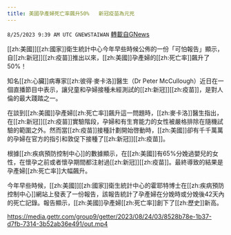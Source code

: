 ```yaml
---
title: 美國孕產婦死亡率飆升50%   新冠疫苗為元兇
---
```

`8/25/2023 9:39 AM UTC GNEWSTAIWAN` [轉載自GNews](https://gnews.org/articles/1597025)



[[zh:美國]][[zh:國家]]衛生統計中心今年早些時候公佈的一份「可怕報告」顯示，自[[zh:新冠]][[zh:疫苗]]推出以來，[[zh:美國]]孕產婦的[[zh:死亡率]]飆升了 50%！  

知名[[zh:心臟]]病專家[[zh:彼得·麥卡洛]]醫生（Dr Peter McCullough）近日在一個直播節目中表示，讓兒童和孕婦接種未經測試的[[zh:新冠]][[zh:疫苗]]，是對人倫的最大踐踏之一。

  

在談到[[zh:美國]]孕產婦[[zh:死亡率]]飆升這一問題時，[[zh:麥卡洛]]醫生指出，在[[zh:新冠]][[zh:疫苗]]實驗階段，孕婦和有生育能力的女性被嚴格排除在隨機試驗的範圍之外。然而當[[zh:疫苗]]接種計劃開始啓動時，[[zh:美國]]卻有千千萬萬的孕婦在官方的指引和敦促下接種了[[zh:新冠]][[zh:疫苗]]。

  

根據[[zh:疾病預防控制中心]]的數據顯示，在[[zh:美國]]有65%分娩過嬰兒的女性，在懷孕之前或者懷孕期間都注射過[[zh:新冠]][[zh:疫苗]]。最終導致的結果是孕產婦[[zh:死亡率]]大幅飆升。

  

今年早些時候，[[zh:美國]][[zh:國家]]衛生統計中心的霍耶特博士在[[zh:疾病預防控制中心]]網站上發表了一份報告，該報告統計了孕產婦在分娩時或分娩後42天內的死亡記錄。報告顯示，[[zh:美國]]孕產婦[[zh:死亡率]]創下了[[zh:歷史]]新高。


https://media.gettr.com/group9/getter/2023/08/24/03/8528b78e-1b37-d7fb-7314-3b52ab36e491/out.mp4



